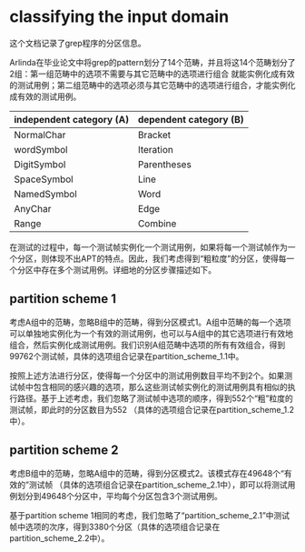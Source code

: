# classifying the input domain

这个文档记录了grep程序的分区信息。

Arlinda在毕业论文中将grep的pattern划分了14个范畴，并且将这14个范畴划分了2组：第一组范畴中的选项不需要与其它范畴中的选项进行组合
就能实例化成有效的测试用例；第二组范畴中的选项必须与其它范畴中的选项进行组合，才能实例化成有效的测试用例。

| independent category (A)| dependent category (B) |
| -- | -- |
| NormalChar | Bracket |
| wordSymbol | Iteration |
| DigitSymbol | Parentheses |
| SpaceSymbol | Line |
| NamedSymbol | Word |
| AnyChar | Edge |
| Range | Combine |

在测试的过程中，每一个测试帧实例化一个测试用例，如果将每一个测试帧作为一个分区，则体现不出APT的特点。因此，我们考虑得到“粗粒度”的分区，使得每一个分区中存在多个测试用例。详细地的分区步骤描述如下。

## partition scheme 1

考虑A组中的范畴，忽略B组中的范畴，得到分区模式1。A组中范畴的每一个选项可以单独地实例化为一个有效的测试用例，也可以与A组中的其它选项进行有效地组合，然后实例化成测试用例。我们识别A组范畴中选项的所有有效组合，得到99762个测试帧，具体的选项组合记录在partition_scheme_1.1中。

按照上述方法进行分区，使得每一个分区中的测试用例数目平均不到2个。如果测试帧中包含相同的感兴趣的选项，那么这些测试帧实例化的测试用例具有相似的执行路径。基于上述考虑，我们忽略了测试帧中选项的顺序，得到552个“粗”粒度的测试帧，即此时的分区数目为552 （具体的选项组合记录在partition_scheme_1.2中）。


## partition scheme 2

考虑B组中的范畴，忽略A组中的范畴，得到分区模式2。该模式存在49648个“有效的”测试帧 （具体的选项组合记录在partition_scheme_2.1中），即可以将测试用例划分到49648个分区中，平均每个分区包含3个测试用例。

基于partition scheme 1相同的考虑，我们忽略了“partition_scheme_2.1”中测试帧中选项的次序，得到3380个分区（具体的选项组合记录在partition_scheme_2.2中）。
